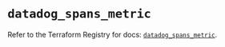 # `datadog_spans_metric`

Refer to the Terraform Registry for docs: [`datadog_spans_metric`](https://registry.terraform.io/providers/datadog/datadog/3.62.0/docs/resources/spans_metric).
